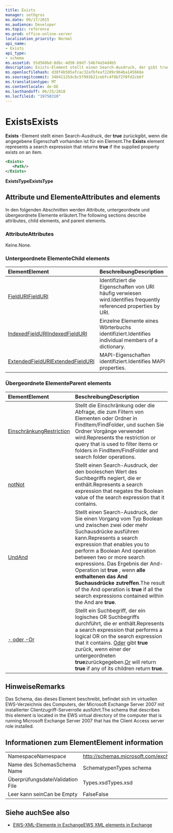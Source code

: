 ```yaml
---
title: Exists
manager: sethgros
ms.date: 09/17/2015
ms.audience: Developer
ms.topic: reference
ms.prod: office-online-server
localization_priority: Normal
api_name:
- Exists
api_type:
- schema
ms.assetid: 55d568bd-8dbc-4d50-b9d7-54b74a54d4b5
description: Exists-Element stellt einen Search-Ausdruck, der gibt true zurück, wenn die angegebene Eigenschaft vorhanden ist für ein Element.
ms.openlocfilehash: d30f4b505afcac32afbfeaf2289c964ba145668e
ms.sourcegitcommit: 34041125dc8c5f993b21cebfc4f8b72f0fd2cb6f
ms.translationtype: MT
ms.contentlocale: de-DE
ms.lasthandoff: 06/25/2018
ms.locfileid: "19758310"
---
```

# <a name="exists"></a><span data-ttu-id="c4faa-103">Exists</span><span class="sxs-lookup"><span data-stu-id="c4faa-103">Exists</span></span>

<span data-ttu-id="c4faa-104">**Exists** -Element stellt einen Search-Ausdruck, der **true** zurückgibt, wenn die angegebene Eigenschaft vorhanden ist für ein Element.</span><span class="sxs-lookup"><span data-stu-id="c4faa-104">The **Exists** element represents a search expression that returns **true** if the supplied property exists on an item.</span></span> 
  
```xml
<Exists>
   <Path/>
</Exists>
```

 <span data-ttu-id="c4faa-105">**ExistsType**</span><span class="sxs-lookup"><span data-stu-id="c4faa-105">**ExistsType**</span></span>
## <a name="attributes-and-elements"></a><span data-ttu-id="c4faa-106">Attribute und Elemente</span><span class="sxs-lookup"><span data-stu-id="c4faa-106">Attributes and elements</span></span>

<span data-ttu-id="c4faa-107">In den folgenden Abschnitten werden Attribute, untergeordnete und übergeordnete Elemente erläutert.</span><span class="sxs-lookup"><span data-stu-id="c4faa-107">The following sections describe attributes, child elements, and parent elements.</span></span>
  
### <a name="attributes"></a><span data-ttu-id="c4faa-108">Attribute</span><span class="sxs-lookup"><span data-stu-id="c4faa-108">Attributes</span></span>

<span data-ttu-id="c4faa-109">Keine.</span><span class="sxs-lookup"><span data-stu-id="c4faa-109">None.</span></span>
  
### <a name="child-elements"></a><span data-ttu-id="c4faa-110">Untergeordnete Elemente</span><span class="sxs-lookup"><span data-stu-id="c4faa-110">Child elements</span></span>

|<span data-ttu-id="c4faa-111">**Element**</span><span class="sxs-lookup"><span data-stu-id="c4faa-111">**Element**</span></span>|<span data-ttu-id="c4faa-112">**Beschreibung**</span><span class="sxs-lookup"><span data-stu-id="c4faa-112">**Description**</span></span>|
|:-----|:-----|
|[<span data-ttu-id="c4faa-113">FieldURI</span><span class="sxs-lookup"><span data-stu-id="c4faa-113">FieldURI</span></span>](fielduri.md) <br/> |<span data-ttu-id="c4faa-114">Identifiziert die Eigenschaften von URI häufig verwiesen wird.</span><span class="sxs-lookup"><span data-stu-id="c4faa-114">Identifies frequently referenced properties by URI.</span></span>  <br/> |
|[<span data-ttu-id="c4faa-115">IndexedFieldURI</span><span class="sxs-lookup"><span data-stu-id="c4faa-115">IndexedFieldURI</span></span>](indexedfielduri.md) <br/> |<span data-ttu-id="c4faa-116">Einzelne Elemente eines Wörterbuchs identifiziert.</span><span class="sxs-lookup"><span data-stu-id="c4faa-116">Identifies individual members of a dictionary.</span></span>  <br/> |
|[<span data-ttu-id="c4faa-117">ExtendedFieldURI</span><span class="sxs-lookup"><span data-stu-id="c4faa-117">ExtendedFieldURI</span></span>](extendedfielduri.md) <br/> |<span data-ttu-id="c4faa-118">MAPI-Eigenschaften identifiziert.</span><span class="sxs-lookup"><span data-stu-id="c4faa-118">Identifies MAPI properties.</span></span>  <br/> |
   
### <a name="parent-elements"></a><span data-ttu-id="c4faa-119">Übergeordnete Elemente</span><span class="sxs-lookup"><span data-stu-id="c4faa-119">Parent elements</span></span>

|<span data-ttu-id="c4faa-120">**Element**</span><span class="sxs-lookup"><span data-stu-id="c4faa-120">**Element**</span></span>|<span data-ttu-id="c4faa-121">**Beschreibung**</span><span class="sxs-lookup"><span data-stu-id="c4faa-121">**Description**</span></span>|
|:-----|:-----|
|[<span data-ttu-id="c4faa-122">Einschränkung</span><span class="sxs-lookup"><span data-stu-id="c4faa-122">Restriction</span></span>](restriction.md) <br/> |<span data-ttu-id="c4faa-123">Stellt die Einschränkung oder die Abfrage, die zum Filtern von Elementen oder Ordner in FindItem/FindFolder, und suchen Sie Ordner Vorgänge verwendet wird.</span><span class="sxs-lookup"><span data-stu-id="c4faa-123">Represents the restriction or query that is used to filter items or folders in FindItem/FindFolder and search folder operations.</span></span>  <br/> |
|[<span data-ttu-id="c4faa-124">not</span><span class="sxs-lookup"><span data-stu-id="c4faa-124">Not</span></span>](not.md) <br/> |<span data-ttu-id="c4faa-125">Stellt einen Search-Ausdruck, der den booleschen Wert des Suchbegriffs negiert, die er enthält.</span><span class="sxs-lookup"><span data-stu-id="c4faa-125">Represents a search expression that negates the Boolean value of the search expression that it contains.</span></span>  <br/> |
|[<span data-ttu-id="c4faa-126">Und</span><span class="sxs-lookup"><span data-stu-id="c4faa-126">And</span></span>](and.md) <br/> |<span data-ttu-id="c4faa-127">Stellt einen Search-Ausdruck, der Sie einen Vorgang vom Typ Boolean und zwischen zwei oder mehr Suchausdrücke ausführen kann.</span><span class="sxs-lookup"><span data-stu-id="c4faa-127">Represents a search expression that enables you to perform a Boolean And operation between two or more search expressions.</span></span> <span data-ttu-id="c4faa-128">Das Ergebnis der And-Operation ist **true** , wenn **alle enthaltenen das And Suchausdrücke zutreffen**.</span><span class="sxs-lookup"><span data-stu-id="c4faa-128">The result of the And operation is **true** if all the search expressions contained within the And are **true**.</span></span>  <br/> |
|[<span data-ttu-id="c4faa-129">- oder -</span><span class="sxs-lookup"><span data-stu-id="c4faa-129">Or</span></span>](or.md) <br/> |<span data-ttu-id="c4faa-130">Stellt ein Suchbegriff, der ein logisches OR Suchbegriffs durchführt, die er enthält.</span><span class="sxs-lookup"><span data-stu-id="c4faa-130">Represents a search expression that performs a logical OR on the search expression that it contains.</span></span> <span data-ttu-id="c4faa-131">[Oder](or.md) gibt **true** zurück, wenn einer der untergeordneten **true**zurückgegeben.</span><span class="sxs-lookup"><span data-stu-id="c4faa-131">[Or](or.md) will return **true** if any of its children return **true**.</span></span>  <br/> |
   
## <a name="remarks"></a><span data-ttu-id="c4faa-132">Hinweise</span><span class="sxs-lookup"><span data-stu-id="c4faa-132">Remarks</span></span>

<span data-ttu-id="c4faa-133">Das Schema, das dieses Element beschreibt, befindet sich im virtuellen EWS-Verzeichnis des Computers, der Microsoft Exchange Server 2007 mit installierter Clientzugriff-Serverrolle ausführt.</span><span class="sxs-lookup"><span data-stu-id="c4faa-133">The schema that describes this element is located in the EWS virtual directory of the computer that is running Microsoft Exchange Server 2007 that has the Client Access server role installed.</span></span>
  
## <a name="element-information"></a><span data-ttu-id="c4faa-134">Informationen zum Element</span><span class="sxs-lookup"><span data-stu-id="c4faa-134">Element information</span></span>

|||
|:-----|:-----|
|<span data-ttu-id="c4faa-135">Namespace</span><span class="sxs-lookup"><span data-stu-id="c4faa-135">Namespace</span></span>  <br/> |http://schemas.microsoft.com/exchange/services/2006/types  <br/> |
|<span data-ttu-id="c4faa-136">Name des Schemas</span><span class="sxs-lookup"><span data-stu-id="c4faa-136">Schema Name</span></span>  <br/> |<span data-ttu-id="c4faa-137">Schematypen</span><span class="sxs-lookup"><span data-stu-id="c4faa-137">Types schema</span></span>  <br/> |
|<span data-ttu-id="c4faa-138">Überprüfungsdatei</span><span class="sxs-lookup"><span data-stu-id="c4faa-138">Validation File</span></span>  <br/> |<span data-ttu-id="c4faa-139">Types.xsd</span><span class="sxs-lookup"><span data-stu-id="c4faa-139">Types.xsd</span></span>  <br/> |
|<span data-ttu-id="c4faa-140">Leer kann sein</span><span class="sxs-lookup"><span data-stu-id="c4faa-140">Can be Empty</span></span>  <br/> |<span data-ttu-id="c4faa-141">False</span><span class="sxs-lookup"><span data-stu-id="c4faa-141">False</span></span>  <br/> |
   
## <a name="see-also"></a><span data-ttu-id="c4faa-142">Siehe auch</span><span class="sxs-lookup"><span data-stu-id="c4faa-142">See also</span></span>



- [<span data-ttu-id="c4faa-143">EWS-XML-Elemente in Exchange</span><span class="sxs-lookup"><span data-stu-id="c4faa-143">EWS XML elements in Exchange</span></span>](ews-xml-elements-in-exchange.md)

